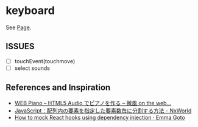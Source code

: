 # keyboard

See [Page](https://l1ck0h.github.io/keyboard/).

## ISSUES

- [ ] touchEvent(touchmove)
- [ ] select sounds

## References and Inspiration

- [WEB Piano – HTML5 Audio でピアノを作る – 微風 on the web…](https://web-breeze.net/web-piano-html5audio/)
- [JavaScript：配列内の要素を指定した要素数毎に分割する方法 - NxWorld](https://www.nxworld.net/js-array-chunk.html)
- [How to mock React hooks using dependency injection · Emma Goto](https://www.emgoto.com/react-dependency-injection/)
